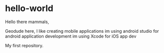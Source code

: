 # hello-world

Hello there mammals,

Geodude here, I like creating mobile applications
im using android studio for android application development
im using Xcode for iOS app dev

My first repository.
